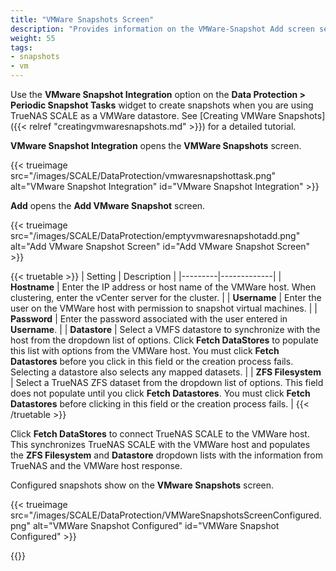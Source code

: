 ```yaml
---
title: "VMWare Snapshots Screen"
description: "Provides information on the VMWare-Snapshot Add screen settings and functions."
weight: 55
tags:
- snapshots
- vm
---
```


Use the **VMware Snapshot Integration** option on the **Data Protection > Periodic Snapshot Tasks** widget to create snapshots when you are using TrueNAS SCALE as a VMWare datastore.
See [Creating VMWare Snapshots]({{< relref "creatingvmwaresnapshots.md" >}}) for a detailed tutorial.

**VMware Snapshot Integration**  opens the **VMWare Snapshots** screen.  

{{< trueimage src="/images/SCALE/DataProtection/vmwaresnapshottask.png" alt="VMware Snapshot Integration" id="VMware Snapshot Integration" >}}  

**Add** opens the **Add VMware Snapshot** screen.

{{< trueimage src="/images/SCALE/DataProtection/emptyvmwaresnapshotadd.png" alt="Add VMware Snapshot Screen" id="Add VMware Snapshot Screen" >}}

{{< truetable >}}
| Setting | Description |
|---------|-------------|
| **Hostname** | Enter the IP address or host name of the VMWare host. When clustering, enter the vCenter server for the cluster. |
| **Username** | Enter the user on the VMWare host with permission to snapshot virtual machines. |
| **Password** | Enter the password associated with the user entered in **Username**. |
| **Datastore** | Select a VMFS datastore to synchronize with the host from the dropdown list of options. Click **Fetch DataStores** to populate this list with options from the VMWare host. You must click **Fetch Datastores** before you click in this field or the creation process fails. Selecting a datastore also selects any mapped datasets. |
| **ZFS Filesystem** | Select a TrueNAS ZFS dataset from the dropdown list of options. This field does not populate until you click **Fetch Datastores**. You must click **Fetch Datastores** before clicking in this field or the creation process fails. |
{{< /truetable >}}

Click **Fetch DataStores** to connect TrueNAS SCALE to the VMWare host.
This synchronizes TrueNAS SCALE with the VMWare host and populates the **ZFS Filesystem** and **Datastore** dropdown lists with the information from TrueNAS and the VMWare host response.

Configured snapshots show on the **VMware Snapshots** screen.

{{< trueimage src="/images/SCALE/DataProtection/VMWareSnapshotsScreenConfigured.png" alt="VMWare Snapshot Configured" id="VMWare Snapshot Configured" >}}

{{<include file="/static/includes/addcolumnorganizer.md">}}
